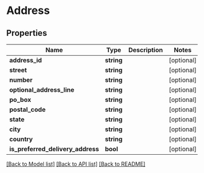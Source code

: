# Address

## Properties
Name | Type | Description | Notes
------------ | ------------- | ------------- | -------------
**address_id** | **string** |  | [optional] 
**street** | **string** |  | [optional] 
**number** | **string** |  | [optional] 
**optional_address_line** | **string** |  | [optional] 
**po_box** | **string** |  | [optional] 
**postal_code** | **string** |  | [optional] 
**state** | **string** |  | [optional] 
**city** | **string** |  | [optional] 
**country** | **string** |  | [optional] 
**is_preferred_delivery_address** | **bool** |  | [optional] 

[[Back to Model list]](../../README.md#documentation-for-models) [[Back to API list]](../../README.md#documentation-for-api-endpoints) [[Back to README]](../../README.md)

